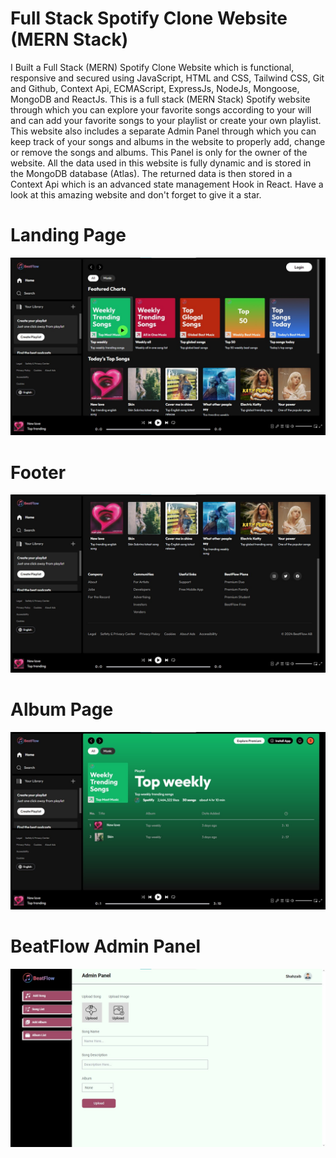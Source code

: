 # Full Stack Spotify Clone Website (MERN Stack)


I Built a Full Stack (MERN) Spotify Clone Website which is functional, responsive and secured using JavaScript, HTML and CSS, Tailwind CSS, Git and
Github, Context Api, ECMAScript, ExpressJs, NodeJs, Mongoose, MongoDB and ReactJs. This is a full stack (MERN Stack) Spotify website through which you can explore your favorite songs according to your will and can add your favorite songs to your playlist or create your own playlist.
This website also includes a separate Admin Panel through which you can keep track of your songs and albums in the website to properly add, change or remove the songs and albums. This Panel is only for the owner of the website. All the data used in this website is fully dynamic and is stored in the MongoDB database (Atlas). The returned data is then stored in a Context Api which is an advanced state management Hook in React. Have a look at this amazing website and don't forget to give it a star.

# Landing Page
![HOME PAGE](frontend/src/assets/spotify-1.jpg)
# Footer
![HOME PAGE](frontend/src/assets/spotify-2.jpg)
# Album Page
![HOME PAGE](frontend/src/assets/spotify-3.jpg)
# BeatFlow Admin Panel
![HOME PAGE](admin/src/assets/spotify-4.jpg)

